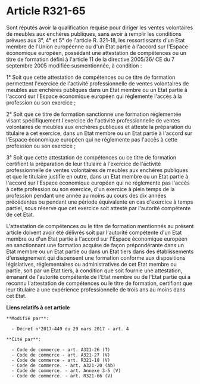 # Article R321-65

Sont réputés avoir la qualification requise pour diriger les ventes volontaires de meubles aux enchères publiques, sans avoir
à remplir les conditions prévues aux 3°, 4° et 5° de l'article R. 321-18, les ressortissants d'un Etat membre de l'Union
européenne ou d'un Etat partie à l'accord sur l'Espace économique européen, possédant une attestation de compétences ou un
titre de formation défini à l'article 11 de la directive 2005/36/ CE du 7 septembre 2005 modifiée susmentionnée, à
condition :

1° Soit que cette attestation de compétences ou ce titre de formation permettent l'exercice de l'activité professionnelle de
ventes volontaires de meubles aux enchères publiques dans un Etat membre ou un Etat partie à l'accord sur l'Espace économique
européen qui réglemente l'accès à la profession ou son exercice ;

2° Soit que ce titre de formation sanctionne une formation réglementée visant spécifiquement l'exercice de l'activité
professionnelle de ventes volontaires de meubles aux enchères publiques et atteste la préparation du titulaire à cet
exercice, dans un Etat membre ou un Etat partie à l'accord sur l'Espace économique européen qui ne réglemente pas l'accès à
cette profession ou son exercice ;

3° Soit que cette attestation de compétences ou ce titre de formation certifient la préparation de leur titulaire à
l'exercice de l'activité professionnelle de ventes volontaires de meubles aux enchères publiques et que le titulaire justifie
en outre, dans un Etat membre ou un Etat partie à l'accord sur l'Espace économique européen qui ne réglemente pas l'accès à
cette profession ou son exercice, d'un exercice à plein temps de la profession pendant une année au moins au cours des dix
années précédentes ou pendant une période équivalente en cas d'exercice à temps partiel, sous réserve que cet exercice soit
attesté par l'autorité compétente de cet Etat.

L'attestation de compétences ou le titre de formation mentionnés au présent article doivent avoir été délivrés soit par
l'autorité compétente d'un Etat membre ou d'un Etat partie à l'accord sur l'Espace économique européen en sanctionnant une
formation acquise de façon prépondérante dans un Etat membre ou un Etat partie ou dans un Etat tiers dans des établissements
d'enseignement qui dispensent une formation conforme aux dispositions législatives, réglementaires ou administratives de cet
Etat membre ou partie, soit par un Etat tiers, à condition que soit fournie une attestation, émanant de l'autorité compétente
de l'Etat membre ou de l'Etat partie qui a reconnu l'attestation de compétences ou le titre de formation, certifiant que leur
titulaire a une expérience professionnelle de trois ans au moins dans cet Etat.

**Liens relatifs à cet article**

	**Modifié par**:

	  - Décret n°2017-449 du 29 mars 2017 - art. 4

	**Cité par**:

	  - Code de commerce - art. A321-26 (T)
	  - Code de commerce - art. A321-27 (V)
	  - Code de commerce - art. R321-18 (V)
	  - Code de commerce. - art. A321-20 (Ab)
	  - Code de commerce. - art. Annexe 3-5 (V)
	  - Code de commerce. - art. R321-66 (V)
